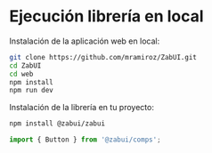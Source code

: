# Ejecución librería en local

Instalación de la aplicación web en local:

```bash
git clone https://github.com/mramiroz/ZabUI.git
cd ZabUI
cd web
npm install
npm run dev
```

Instalación de la librería en tu proyecto:

```bash
npm install @zabui/zabui
```

```javascript
import { Button } from '@zabui/comps';
```
